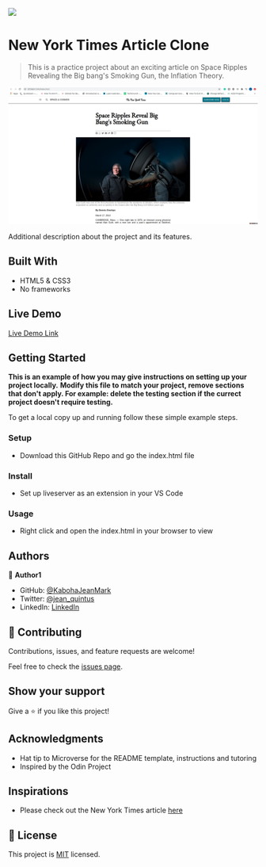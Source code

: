 ![](https://img.shields.io/badge/Microverse-blueviolet)

# New York Times Article Clone

> This is a practice project about an exciting article on Space Ripples Revealing the Big bang's Smoking Gun, the Inflation Theory.

![screenshot](./images/screenshot.png)

Additional description about the project and its features.

## Built With

- HTML5 & CSS3
- No frameworks

## Live Demo

[Live Demo Link](https://kabohajeanmark-nytimes-clone.onrender.com/)


## Getting Started

**This is an example of how you may give instructions on setting up your project locally.**
**Modify this file to match your project, remove sections that don't apply. For example: delete the testing section if the currect project doesn't require testing.**


To get a local copy up and running follow these simple example steps.

### Setup
- Download this GitHub Repo and go the index.html file

### Install
- Set up liveserver as an extension in your VS Code

### Usage
- Right click and open the index.html in your browser to view


## Authors

👤 **Author1**

- GitHub: [@KabohaJeanMark](https://github.com/KabohaJeanMark)
- Twitter: [@jean_quintus](https://twitter.com/jean_quintus)
- LinkedIn: [LinkedIn](https://www.linkedin.com/in/jean-mark-kaboha-software-engineer/)


## 🤝 Contributing

Contributions, issues, and feature requests are welcome!

Feel free to check the [issues page](issues/).

## Show your support

Give a ⭐️ if you like this project!

## Acknowledgments

- Hat tip to Microverse for the README template, instructions and tutoring
- Inspired by the Odin Project

## Inspirations
- Please check out the New York Times article [here](https://www.nytimes.com/2014/03/18/science/space/detection-of-waves-in-space-buttresses-landmark-theory-of-big-bang.html?_r=0)

## 📝 License

This project is [MIT](./LICENSE) licensed.